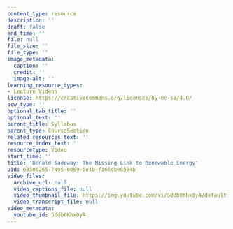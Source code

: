 ```yaml
---
content_type: resource
description: ''
draft: false
end_time: ''
file: null
file_size: ''
file_type: ''
image_metadata:
  caption: ''
  credit: ''
  image-alt: ''
learning_resource_types:
- Lecture Videos
license: https://creativecommons.org/licenses/by-nc-sa/4.0/
ocw_type: ''
optional_tab_title: ''
optional_text: ''
parent_title: Syllabus
parent_type: CourseSection
related_resources_text: ''
resource_index_text: ''
resourcetype: Video
start_time: ''
title: 'Donald Sadoway: The Missing Link to Renewable Energy'
uid: 63500265-7495-6069-5e1b-f166cbe8594b
video_files:
  archive_url: null
  video_captions_file: null
  video_thumbnail_file: https://img.youtube.com/vi/Sddb0Khx0yA/default.jpg
  video_transcript_file: null
video_metadata:
  youtube_id: Sddb0Khx0yA
---
```

